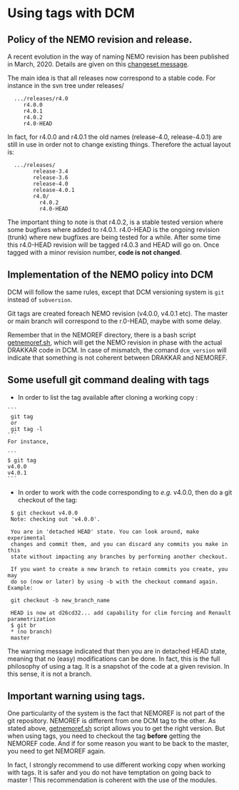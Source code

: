 # Using tags with DCM
## Policy of the NEMO revision and release.
A recent evolution in the way of naming NEMO revision has been published in March, 2020. Details are given on this [changeset message](https://forge.ipsl.jussieu.fr/nemo/changeset/12578 ).

The main idea is that all releases now correspond to a stable code.  For instance in the svn tree under releases/ 

 ```
   .../releases/r4.0
      r4.0.0
      r4.0.1
      r4.0.2
      r4.0-HEAD
 ```

In fact, for r4.0.0 and  r4.0.1 the old names (release-4.0, release-4.0.1) are still in use in order not to change existing things. Therefore the actual layout is:


 ```
   .../releases/
         release-3.4
         release-3.6
         release-4.0
         release-4.0.1
         r4.0/
           r4.0.2
           r4.0-HEAD
 ```

The important thing to note is that r4.0.2, is a stable tested version where some bugfixes where added to r4.0.1. r4.0-HEAD is the ongoing revision (trunk) where new bugfixes are being tested for a while.  After some time this r4.0-HEAD revision will be tagged r4.0.3 and HEAD will go on. Once tagged with a minor revision number, __code is not changed__.

## Implementation of the NEMO policy into DCM
DCM will follow the same rules, except that DCM versioning system is `git` instead of `subversion`. 

Git tags are created foreach NEMO revision (v4.0.0, v4.0.1 etc).  The master  or main branch will correspond to the r.0-HEAD, maybe with some delay.

Remember that in the NEMOREF directory, there is a bash script [getnemoref.sh](../DCMTOOLS/NEMOREF/getnemoref.sh), which will get the NEMO revision in phase with the actual DRAKKAR code in DCM. In case of mismatch, the comand `dcm_version` will indicate that something is not coherent between DRAKKAR and NEMOREF.

## Some usefull git command dealing with tags

   - In order to list the tag available after cloning a working copy :

    ```
     git tag
     or
     git tag -l
    ```
    For instance, 

    ```
    $ git tag
    v4.0.0
    v4.0.1
    ```

   -  In order to work with the code corresponding to *e.g.* v4.0.0, then do a git checkout of the tag:

   ```
    $ git checkout v4.0.0
    Note: checking out 'v4.0.0'.

    You are in 'detached HEAD' state. You can look around, make experimental
    changes and commit them, and you can discard any commits you make in this
    state without impacting any branches by performing another checkout.

    If you want to create a new branch to retain commits you create, you may
    do so (now or later) by using -b with the checkout command again. Example:

    git checkout -b new_branch_name

    HEAD is now at d26cd32... add capability for clim forcing and Renault parametrization
    $ git br
    * (no branch)
    master

   ```

The warning message indicated that then you are in detached HEAD state, meaning that no (easy) modifications can be done. In fact, this is the full philosophy of using a tag. It is a snapshot of the code at a given revision.  In this sense, it is not a branch. 
 
## Important warning using tags.
One particularity  of the system is the fact that NEMOREF is not part of the git repository.  NEMOREF is different from one DCM tag to the other. As stated above, [getnemoref.sh](../DCMTOOLS/NEMOREF/getnemoref.sh) script allows you to get the right version. But when using tags, you need to checkout the tag **before**  getting the NEMOREF code. And if for some reason you want to be back to the master, you need to  get NEMOREF again. 

In fact, I strongly recommend to use different working copy when working with tags. It is safer and you do not have temptation on going back to master ! This recommendation is coherent with the use of the modules.  
